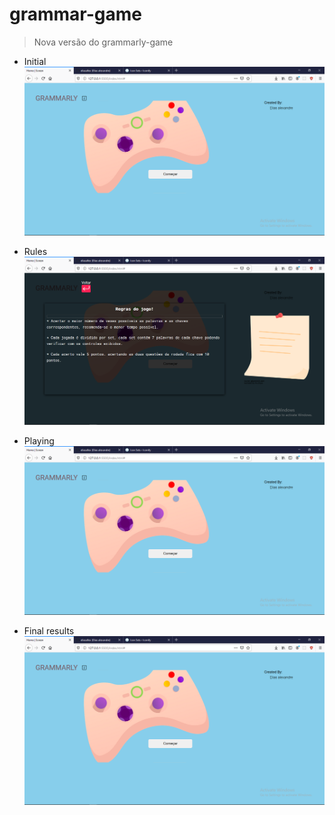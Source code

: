 # grammar-game
> Nova versão do grammarly-game

- Initial
![Home image](./assets/hub/gamer.png)

- Rules
![rules. image](./assets/hub/rules.png)

- Playing
![play. image](./assets/hub/gamer.png)

- Final results
![result of play. image](./assets/hub/gamer.png)
